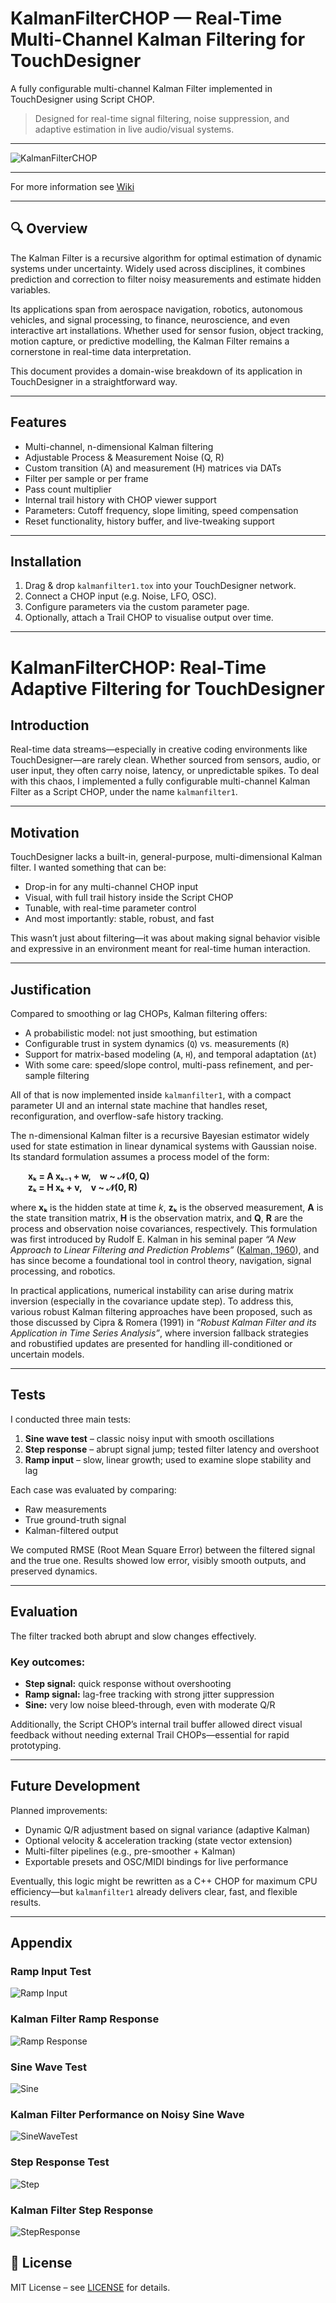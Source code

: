 # KalmanFilterCHOP — Real-Time Multi-Channel Kalman Filtering for TouchDesigner

A fully configurable multi-channel Kalman Filter implemented in TouchDesigner using Script CHOP.

> Designed for real-time signal filtering, noise suppression, and adaptive estimation in live audio/visual systems.

---

![KalmanFilterCHOP](images/Kalman_Full_Screen.png)

---


For more information see [Wiki](https://github.com/saimgulay/TouchDesigner-Kalman-FilterCHOP/wiki/KalmanFilter-CHOP)

---


## 🔍 Overview

The Kalman Filter is a recursive algorithm for optimal estimation of dynamic systems under uncertainty. Widely used across disciplines, it combines prediction and correction to filter noisy measurements and estimate hidden variables.

Its applications span from aerospace navigation, robotics, autonomous vehicles, and signal processing, to finance, neuroscience, and even interactive art installations. Whether used for sensor fusion, object tracking, motion capture, or predictive modelling, the Kalman Filter remains a cornerstone in real-time data interpretation.

This document provides a domain-wise breakdown of its application in TouchDesigner in a straightforward way.

---


## Features

- Multi-channel, n-dimensional Kalman filtering
- Adjustable Process & Measurement Noise (Q, R)
- Custom transition (A) and measurement (H) matrices via DATs
- Filter per sample or per frame
- Pass count multiplier
- Internal trail history with CHOP viewer support
- Parameters: Cutoff frequency, slope limiting, speed compensation
- Reset functionality, history buffer, and live-tweaking support

---

## Installation

1. Drag & drop `kalmanfilter1.tox` into your TouchDesigner network.
2. Connect a CHOP input (e.g. Noise, LFO, OSC).
3. Configure parameters via the custom parameter page.
4. Optionally, attach a Trail CHOP to visualise output over time.

---



# KalmanFilterCHOP: Real-Time Adaptive Filtering for TouchDesigner

## Introduction

Real-time data streams—especially in creative coding environments like TouchDesigner—are rarely clean. Whether sourced from sensors, audio, or user input, they often carry noise, latency, or unpredictable spikes. To deal with this chaos, I implemented a fully configurable multi-channel Kalman Filter as a Script CHOP, under the name `kalmanfilter1`.

---

## Motivation

TouchDesigner lacks a built-in, general-purpose, multi-dimensional Kalman filter. I wanted something that can be:

- Drop-in for any multi-channel CHOP input  
- Visual, with full trail history inside the Script CHOP  
- Tunable, with real-time parameter control  
- And most importantly: stable, robust, and fast  

This wasn’t just about filtering—it was about making signal behavior visible and expressive in an environment meant for real-time human interaction.

---

## Justification

Compared to smoothing or lag CHOPs, Kalman filtering offers:

- A probabilistic model: not just smoothing, but estimation  
- Configurable trust in system dynamics (`Q`) vs. measurements (`R`)  
- Support for matrix-based modeling (`A`, `H`), and temporal adaptation (`Δt`)  
- With some care: speed/slope control, multi-pass refinement, and per-sample filtering  

All of that is now implemented inside `kalmanfilter1`, with a compact parameter UI and an internal state machine that handles reset, reconfiguration, and overflow-safe history tracking.

The n-dimensional Kalman filter is a recursive Bayesian estimator widely used for state estimation in linear dynamical systems with Gaussian noise. Its standard formulation assumes a process model of the form:

  **xₖ = A xₖ₋₁ + w, w ~ 𝒩(0, Q)**  
  **zₖ = H xₖ + v, v ~ 𝒩(0, R)**

where **xₖ** is the hidden state at time *k*, **zₖ** is the observed measurement, **A** is the state transition matrix, **H** is the observation matrix, and **Q**, **R** are the process and observation noise covariances, respectively. This formulation was first introduced by Rudolf E. Kalman in his seminal paper *“A New Approach to Linear Filtering and Prediction Problems”* ([Kalman, 1960](https://doi.org/10.1115/1.3662552)), and has since become a foundational tool in control theory, navigation, signal processing, and robotics.

In practical applications, numerical instability can arise during matrix inversion (especially in the covariance update step). To address this, various robust Kalman filtering approaches have been proposed, such as those discussed by Cipra & Romera (1991) in *“Robust Kalman Filter and its Application in Time Series Analysis”*, where inversion fallback strategies and robustified updates are presented for handling ill-conditioned or uncertain models.


---

## Tests

I conducted three main tests:

1. **Sine wave test** – classic noisy input with smooth oscillations  
2. **Step response** – abrupt signal jump; tested filter latency and overshoot  
3. **Ramp input** – slow, linear growth; used to examine slope stability and lag  

Each case was evaluated by comparing:

- Raw measurements  
- True ground-truth signal  
- Kalman-filtered output  

We computed RMSE (Root Mean Square Error) between the filtered signal and the true one. Results showed low error, visibly smooth outputs, and preserved dynamics.

---

## Evaluation

The filter tracked both abrupt and slow changes effectively.

### Key outcomes:

- **Step signal:** quick response without overshooting  
- **Ramp signal:** lag-free tracking with strong jitter suppression  
- **Sine:** very low noise bleed-through, even with moderate Q/R  

Additionally, the Script CHOP’s internal trail buffer allowed direct visual feedback without needing external Trail CHOPs—essential for rapid prototyping.

---

## Future Development

Planned improvements:

- Dynamic Q/R adjustment based on signal variance (adaptive Kalman)  
- Optional velocity & acceleration tracking (state vector extension)  
- Multi-filter pipelines (e.g., pre-smoother + Kalman)  
- Exportable presets and OSC/MIDI bindings for live performance  

Eventually, this logic might be rewritten as a C++ CHOP for maximum CPU efficiency—but `kalmanfilter1` already delivers clear, fast, and flexible results.

---

## Appendix

### Ramp Input Test  
![Ramp Input](images/ramp_input.png)

### Kalman Filter Ramp Response  
![Ramp Response](images/RampResponse.png)

### Sine Wave Test  
![Sine](images/sine_wave.png)

### Kalman Filter Performance on Noisy Sine Wave  
![SineWaveTest](images/SineWaveTest.png)

### Step Response Test  
![Step](images/step_response.png)

### Kalman Filter Step Response  
![StepResponse](images/StepResponse.png)


## 📄 License

MIT License – see [LICENSE](./LICENSE) for details.

